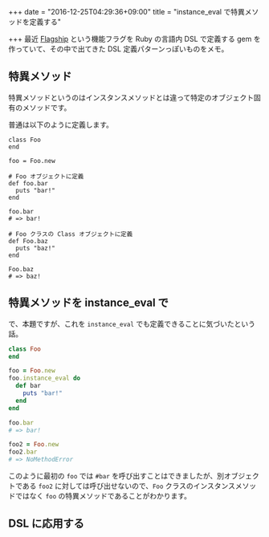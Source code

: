 +++
date = "2016-12-25T04:29:36+09:00"
title = "instance_eval で特異メソッドを定義する"

+++
最近 [Flagship](https://github.com/yuya-takeyama/flagship) という機能フラグを Ruby の言語内 DSL で定義する gem を作っていて、その中で出てきた DSL 定義パターンっぽいものをメモ。

<!--more-->

## 特異メソッド

特異メソッドというのはインスタンスメソッドとは違って特定のオブジェクト固有のメソッドです。

普通は以下のように定義します。

```
class Foo
end

foo = Foo.new

# Foo オブジェクトに定義
def foo.bar
  puts "bar!"
end

foo.bar
# => bar!

# Foo クラスの Class オブジェクトに定義
def Foo.baz
  puts "baz!"
end

Foo.baz
# => baz!
```

## 特異メソッドを instance_eval で

で、本題ですが、これを `instance_eval` でも定義できることに気づいたという話。

```rb
class Foo
end

foo = Foo.new
foo.instance_eval do
  def bar
    puts "bar!"
  end
end

foo.bar
# => bar!

foo2 = Foo.new
foo2.bar
# => NoMethodError
```

このように最初の `foo` では `#bar` を呼び出すことはできましたが、別オブジェクトである `foo2` に対しては呼び出せないので、`Foo` クラスのインスタンスメソッドではなく `foo` の特異メソッドであることがわかります。

## DSL に応用する


